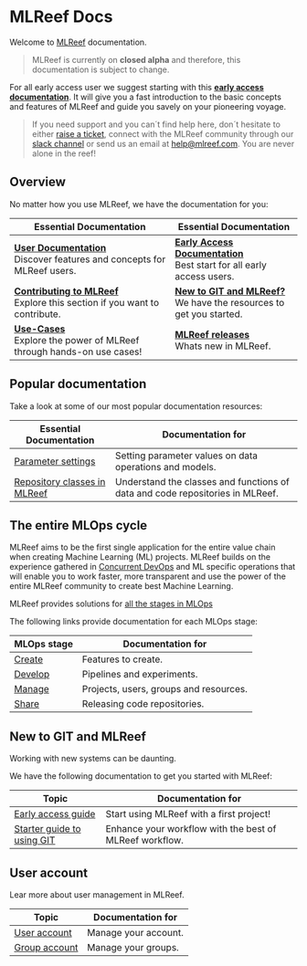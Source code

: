 # MLReef Docs

Welcome to [MLReef](https://mlreef.com) documentation. 

> MLReef is currently on **closed alpha** and therefore, this documentation is subject to change. 

For all early access user we suggest starting with this [**early access documentation**](2-early_access_guide.md). It will give you a fast introduction to the basic concepts and features of MLReef and guide you savely on your pioneering voyage.

> If you need support and you can´t find help here, don´t hesitate to either [raise a ticket](https://gitlab.com/mlreef/frontend/issues), connect with the MLReef community through our [slack channel](https://mlreefcommunity.slack.com) or send us an email at help@mlreef.com. You are never alone in the reef!


## Overview

No matter how you use MLReef, we have the documentation for you: 

| Essential Documentation  | Essential Documentation  |
|---|---|
| [**User Documentation**](0-README.md)<br>Discover features and concepts for MLReef users. | [**Early Access Documentation**](2-early_access_guide.md)<br>Best start for all early access users. |
| [**Contributing to MLReef**](1-contributing.md)<br>Explore this section if you want to contribute.  | [**New to GIT and MLReef?**](#new_to_git)<br>We have the resources to get you started.  |
| [**Use-Cases**](3-use_cases/0-README.md)<br>Explore the power of MLReef through hands-on use cases!  | [**MLReef releases**](0-general/1-releases.md)<br>Whats new in MLReef.  |


## Popular documentation

Take a look at some of our most popular documentation resources:

| Essential Documentation | Documentation for |
|---|---|
| [Parameter settings](0-general/0-concepts/3-parameters.md)  | Setting parameter values on data operations and models. |
| [Repository classes in MLReef](0-general/1-repositories/0-README.md)  | Understand the classes and functions of data and code repositories in MLReef. |


## The entire MLOps cycle

MLReef aims to be the first single application for the entire value chain when creating Machine Learning (ML) projects. 
MLReef builds on the experience gathered in [Concurrent DevOps](https://en.wikipedia.org/wiki/DevOps) and ML specific operations that will enable you to work faster, more transparent and use the power of the entire MLReef community to create best Machine Learning. 

MLReef provides solutions for [all the stages in MLOps](0-general/0-concepts/mlops/0-README.md)

The following links provide documentation for each MLOps stage: 

| MLOps stage  | Documentation for  |
|---|---|
| [Create](0-general/0-concepts/0-mlops/1-create.md)  | Features to create. |
| [Develop](0-general/0-concepts/0-mlops/2-develop.md)  | Pipelines and experiments. |
| [Manage](0-general/0-concepts/0-mlops/3-manage.md)  | Projects, users, groups and resources. |
| [Share](0-general/0-concepts/0-mlops/4-share.md)  | Releasing code repositories. |

## <a name="new_to_git"></a> New to GIT and MLReef

Working with new systems can be daunting. 

We have the following documentation to get you started with MLReef:

| Topic  | Documentation for  |
|---|---|
| [Early access guide](2-early_access_guide.md)  |  Start using MLReef with a first project! |
| [Starter guide to using GIT](0-concepts/1-new_to_git.md)  | Enhance your workflow with the best of MLReef workflow. |


## <a name="user_account"></a> User account

Lear more about user management in MLReef. 

| Topic  | Documentation for  |
|---|---|
| [User account](3-settings/1-users.md)  | 	Manage your account. |
| [Group account](3-settings/2-groups.md)  | Manage your groups. |




